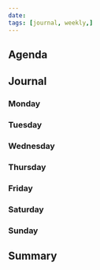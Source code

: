 ```yaml
---
date: 
tags: [journal, weekly,]
---
```


## Agenda

## Journal
### Monday
### Tuesday
### Wednesday
### Thursday
### Friday
### Saturday
### Sunday

## Summary

